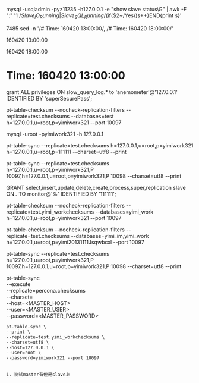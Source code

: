 mysql -usqladmin -pyz11235 -h127.0.0.1   -e "show slave status\G" | awk -F ":" '$1 ~ /Slave_IO_Running|Slave_SQL_Running$/{if($2~/Yes/)s++}END{print s}'





7485
sed -n '/# Time: 160420 13:00:00/, /# Time: 160420 18:00:00/'

160420 13:00:00

160420 18:00:00

# Time: 160420 13:00:00

grant ALL privileges  ON slow_query_log.* to 'anemometer'@'127.0.0.1' IDENTIFIED BY 'superSecurePass';



pt-table-checksum  --nocheck-replication-filters --replicate=test.checksums --databases=test h=127.0.0.1,u=root,p=yimiwork321 --port 10097

 mysql -uroot -pyimiwork321 -h 127.0.0.1

pt-table-sync --replicate=test.checksums h=127.0.0.1,u=root,p=yimiwork321 h=127.0.0.1,u=root,p=111111 --charset=utf8 --print


 pt-table-sync --replicate=test.checksums h=127.0.0.1,u=root,p=yimiwork321,P 10097,h=127.0.0.1,u=root,p=yimiwork321,P 10098 --charset=utf8 --print


  GRANT select,insert,update,delete,create,process,super,replication slave ON *.* TO monitor@'%' IDENTIFIED BY '111111';



pt-table-checksum  --nocheck-replication-filters --replicate=test.yimi_workchecksums --databases=yimi_work h=127.0.0.1,u=root,p=yimiwork321  --port 10097




pt-table-checksum  --nocheck-replication-filters --replicate=test.checksums --databases=yimi_im,yimi_work h=127.0.0.1,u=root,p=yimi20131111Jsqwbcxl --port 10097





 pt-table-sync --replicate=test.checksums h=127.0.0.1,u=root,p=yimiwork321,P 10097,h=127.0.0.1,u=root,p=yimiwork321,P 10098 --charset=utf8 --print


 pt-table-sync \
    --execute \
    --replicate=percona.checksums \
    --charset=<CHARSET> \
    --host=<MASTER_HOST> \
    --user=<MASTER_USER> \
    --password=<MASTER_PASSWORD>

    pt-table-sync \
    --print \
    --replicate=test.yimi_workchecksums \
    --charset=utf8 \
    --host=127.0.0.1 \
    --user=root \
    --password=yimiwork321 --port 10097


    1. 测试master有但是slave上
